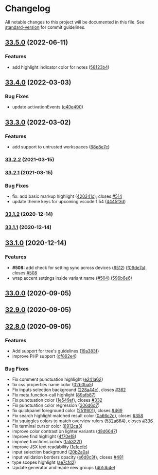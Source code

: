 # Changelog

All notable changes to this project will be documented in this file. See [standard-version](https://github.com/conventional-changelog/standard-version) for commit guidelines.

## [33.5.0](https://github.com/material-theme/vsc-material-theme/compare/v33.4.0...v33.5.0) (2022-06-11)


### Features

* add highlight indicator color for notes ([58123b4](https://github.com/material-theme/vsc-material-theme/commit/58123b4ce813c409b06972d7550ccbb4df3d8589))

## [33.4.0](https://github.com/material-theme/vsc-material-theme/compare/v33.3.0...v33.4.0) (2022-03-03)


### Bug Fixes

* update activationEvents ([c40e490](https://github.com/material-theme/vsc-material-theme/commit/c40e49047d63eabe40c55c8cee45966f633cac14))

## [33.3.0](https://github.com/material-theme/vsc-material-theme/compare/v33.2.2...v33.3.0) (2022-03-02)


### Features

* add support to untrusted workspaces ([68e8e7c](https://github.com/material-theme/vsc-material-theme/commit/68e8e7cfa81f746ddf28cb44568df121da05876c))

### [33.2.2](https://github.com/material-theme/vsc-material-theme/compare/v33.2.1...v33.2.2) (2021-03-15)

### [33.2.1](https://github.com/material-theme/vsc-material-theme/compare/v33.1.2...v33.2.1) (2021-03-15)


### Bug Fixes

* fix: add basic markup highlight ([420341c](https://github.com/material-theme/vsc-material-theme/commit/420341c3837f830a1be1acfcd17a0fc28c13f06d)), closes [#514](https://github.com/material-theme/vsc-material-theme/issues/514)
* update theme keys for upcoming vscode 1.54 ([4445f3d](https://github.com/material-theme/vsc-material-theme/commit/4445f3db12fb77060bdbeeb4ffca0e59f849200e))

### [33.1.2](https://github.com/material-theme/vsc-material-theme/compare/v33.1.1...v33.1.2) (2020-12-14)

### [33.1.1](https://github.com/material-theme/vsc-material-theme/compare/v33.1.0...v33.1.1) (2020-12-14)

## [33.1.0](https://github.com/material-theme/vsc-material-theme/compare/v33.0.0...v33.1.0) (2020-12-14)


### Features

* **#508:** add check for setting sync across devices ([#512](https://github.com/material-theme/vsc-material-theme/issues/512)) ([f09de7a](https://github.com/material-theme/vsc-material-theme/commit/f09de7a2970defaed43d8e293b4d3ac4e350e71b)), closes [#508](https://github.com/material-theme/vsc-material-theme/issues/508)
* wrap accent settings inside variant name ([#504](https://github.com/material-theme/vsc-material-theme/issues/504)) ([596b6e6](https://github.com/material-theme/vsc-material-theme/commit/596b6e68a95b13c1809e16db7f89b0491f48f804))

## [33.0.0](https://github.com/material-theme/vsc-material-theme/compare/v32.9.0...v33.0.0) (2020-09-05)

## [32.9.0](https://github.com/material-theme/vsc-material-theme/compare/v32.8.0...v32.9.0) (2020-09-05)

## [32.8.0](https://github.com/material-theme/vsc-material-theme/compare/v2.7.0...v32.8.0) (2020-09-05)


### Features

* Add support for tree's guidelines ([19a383f](https://github.com/material-theme/vsc-material-theme/commit/19a383fd0624b309fdcaee71320cf0f678da71df))
* Improve PHP support ([df892e4](https://github.com/material-theme/vsc-material-theme/commit/df892e4ae4319fca39e5e14b76953657ba8ecbc2))


### Bug Fixes

* Fix comment punctuation highlight ([e241a62](https://github.com/material-theme/vsc-material-theme/commit/e241a62161a905d385d697c2fae1e28d667747ca))
* fix css properties name color ([02b0ba5](https://github.com/material-theme/vsc-material-theme/commit/02b0ba509dd34148b8b72b31a763474d2dcadfba))
* Fix inputs selection background ([228a44c](https://github.com/material-theme/vsc-material-theme/commit/228a44c2931f717950375ed622ce9b4ba87995bd)), closes [#362](https://github.com/material-theme/vsc-material-theme/issues/362)
* Fix meta.function-call highlight ([89afb87](https://github.com/material-theme/vsc-material-theme/commit/89afb87ab55e88d58e9604c73bf6463c21e69d78))
* Fix punctuation color ([1e549ef](https://github.com/material-theme/vsc-material-theme/commit/1e549eff08d320f75a74d7e78aca539ddc2cd987)), closes [#332](https://github.com/material-theme/vsc-material-theme/issues/332)
* Fix punctuation color regression ([306d6d7](https://github.com/material-theme/vsc-material-theme/commit/306d6d738008f33b8afea55edd0fd867ec0a357a))
* fix quickpanel foreground color ([251f601](https://github.com/material-theme/vsc-material-theme/commit/251f601cfd610cbcde71634332d9d04c4b410617)), closes [#469](https://github.com/material-theme/vsc-material-theme/issues/469)
* Fix search highlight matched result color ([0a66c2c](https://github.com/material-theme/vsc-material-theme/commit/0a66c2c06acd296fc0e1cb848956dc99c9daeffb)), closes [#358](https://github.com/material-theme/vsc-material-theme/issues/358)
* Fix squiggles colors to match overview rulers ([532a664](https://github.com/material-theme/vsc-material-theme/commit/532a664b09bca4ad98b714360d84f8e14c342570)), closes [#336](https://github.com/material-theme/vsc-material-theme/issues/336)
* Fix terminal cursor color ([8912ca3](https://github.com/material-theme/vsc-material-theme/commit/8912ca384e9adbbee487fd6c849e2ba49df7290a))
* improve color contrast on lighter variants ([d8d6647](https://github.com/material-theme/vsc-material-theme/commit/d8d66479304d0936f2824584b097ad1f9ca31e71))
* Improve find highlight ([4f70e18](https://github.com/material-theme/vsc-material-theme/commit/4f70e18cc76d34bc205bc4e11c9ab1f92123e074))
* improve functions colors ([fa5322f](https://github.com/material-theme/vsc-material-theme/commit/fa5322f319ddec67ae18faeaac57f37b7393f4ca))
* Improve JSX text readability ([1efecfe](https://github.com/material-theme/vsc-material-theme/commit/1efecfe36b9e3063f4545c8706f4cb37ce797322))
* input selection background ([20b2a0a](https://github.com/material-theme/vsc-material-theme/commit/20b2a0aac070b7625c96a1ce922093dcb198c84f))
* input validation borders opacity ([e6d8c3f](https://github.com/material-theme/vsc-material-theme/commit/e6d8c3f27344f56269d89612d4c2cbf4b5b01e4f)), closes [#481](https://github.com/material-theme/vsc-material-theme/issues/481)
* type scopes highlight ([ae7cfd2](https://github.com/material-theme/vsc-material-theme/commit/ae7cfd273516b0c91eae7700b32462346d3d36ec))
* Update generator and made new groups ([4b1db4e](https://github.com/material-theme/vsc-material-theme/commit/4b1db4e3fe8c205c31753844efaa66d922155da8))
